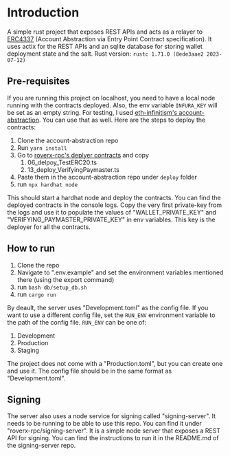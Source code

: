 # Introduction
A simple rust project that exposes REST APIs and acts as a relayer to [ERC4337](https://eips.ethereum.org/EIPS/eip-4337#rpc-methods-eth-namespace) (Account Abstraction via Entry Point Contract specification).
It uses actix for the REST APIs and an sqlite database for storing wallet deployment state and the salt. Rust version: `rustc 1.71.0 (8ede3aae2 2023-07-12)`

## Pre-requisites
If you are running this project on localhost, you need to have a local node running with the contracts deployed. Also, the env variable `INFURA_KEY` will be set as an empty string. For testing, I used [eth-infinitism's account-abstraction](https://github.com/eth-infinitism/account-abstraction). You can use that as well. Here are the steps to deploy the contracts:
1. Clone the account-abstraction repo
2. Run `yarn install`
3. Go to [roverx-rpc's deplyer contracts](https://github.com/Club-Defy/roverx-rpc/tree/base/scw/provider/deployer) and copy
   1. 06_delpoy_TestERC20.ts
   2. 13_deploy_VerifyingPaymaster.ts
4. Paste them in the account-abstraction repo under `deploy` folder
5. run `npx hardhat node`

This should start a hardhat node and deploy the contracts. You can find the deployed contracts in the console logs. Copy the very first private-key from the logs and use it to populate the values of "WALLET_PRIVATE_KEY" and "VERIFYING_PAYMASTER_PRIVATE_KEY" in env variables. This key is the deployer for all the contracts.

## How to run
1. Clone the repo
2. Navigate to ".env.example" and set the environment variables mentioned there (using the export command)
3. run `bash db/setup_db.sh`
4. run `cargo run`

By deault, the server uses "Development.toml" as the config file. If you want to use a different config file, set the `RUN_ENV` environment variable to the path of the config file. `RUN_ENV` can be one of:
1. Development
2. Production
3. Staging

The project does not come with a "Production.toml", but you can create one and use it. The config file should be in the same format as "Development.toml".

## Signing
The server also uses a node service for signing called "signing-server". It needs to be running to be able to use this repo. You can find it under "roverx-rpc/signing-server". It is a simple node server that exposes a REST API for signing. You can find the instructions to run it in the README.md of the signing-server repo.
